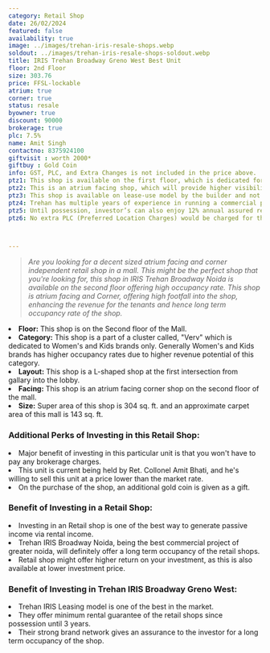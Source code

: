 ```yaml
---
category: Retail Shop
date: 26/02/2024
featured: false
availability: true
image: ../images/trehan-iris-resale-shops.webp
soldout: ../images/trehan-iris-resale-shops-soldout.webp
title: IRIS Trehan Broadway Greno West Best Unit
floor: 2nd Floor
size: 303.76
price: FFSL-lockable
atrium: true
corner: true
status: resale
byowner: true
discount: 90000
brokerage: true
plc: 7.5%
name: Amit Singh
contactno: 8375924100
giftvisit : worth 2000*
giftbuy : Gold Coin
info: GST, PLC, and Extra Changes is not included in the price above.
ptz1: This shop is available on the first floor, which is dedicated for Mens and Sports retail shops only.
ptz2: This is an atrium facing shop, which will provide higher visibility and footfall. Therefore, a rental yield for this shops can be expected.
ptz3: This shop is available on lease-use model by the builder and not for personal use.
ptz4: Trehan has multiple years of experience in running a commercial project on lease model, so the investors can be assured for rental yield from their shop for a long period of time.
ptz5: Until possession, investor’s can also enjoy 12% annual assured return by the builder.
ptz6: No extra PLC (Preferred Location Charges) would be charged for this shop even though the shop is atrium facing and right beside the escalators.



---
```


> _Are you looking for a decent sized atrium facing and corner independent retail shop in a mall. This might be the perfect shop that you're looking for, this shop in IRIS Trehan Broadway Noida is available on the second floor offering high occupancy rate. This shop is atrium facing and Corner, offering high footfall into the shop, enhancing the revenue for the tenants and hence long term occupancy rate of the shop._

<li> <b>Floor:</b> This shop is on the Second floor of the Mall.
<li> <b>Category:</b> This shop is a part of a cluster called, "Verv" which is dedicated to Women's and Kids brands only. Generally Women's and Kids brands has higher occupancy rates due to higher revenue potential of this category.
<li> <b>Layout:</b> This shop is a L-shaped shop at the first intersection from gallary into the lobby.
<li> <b>Facing:</b> This shop is an atrium facing corner shop on the second floor of the mall.
<li> <b>Size:</b> Super area of this shop is 304 sq. ft. and an approximate carpet area of this mall is 143 sq. ft.

### Additional Perks of Investing in this Retail Shop:
<li> Major benefit of investing in this particular unit is that you won't have to pay any brokerage charges.
<li> This unit is current being held by Ret. Collonel Amit Bhati, and he's willing to sell this unit at a price lower than the market rate.
<li> On the purchase of the shop, an additional gold coin is given as a gift.

### Benefit of Investing in a Retail Shop:
<li> Investing in an Retail shop is one of the best way to generate passive income via rental income.
<li> Trehan IRIS Broadway Noida, being the best commercial project of greater noida, will definitely offer a long term occupancy of the retail shops.
<li> Retail shop might offer higher return on your investment, as this is also available at lower investment price.

### Benefit of Investing in Trehan IRIS Broadway Greno West:
<li> Trehan IRIS Leasing model is one of the best in the market.
<li> They offer minimum rental guarantee of the retail shops since possession until 3 years.
<li> Their strong brand network gives an assurance to the investor for a long term occupancy of the shop.